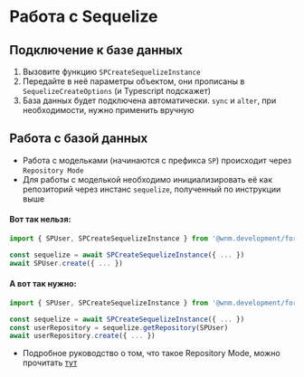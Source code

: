 # Работа с Sequelize

## Подключение к базе данных

1. Вызовите функцию `SPCreateSequelizeInstance`
2. Передайте в неё параметры объектом, они прописаны в `SequelizeCreateOptions` (и Typescript подскажет)
3. База данных будет подключена автоматически. `sync` и `alter`, при необходимости, нужно применить вручную

## Работа с базой данных

* Работа с модельками (начинаются с префикса `SP`) происходит через `Repository Mode`
* Для работы с моделькой необходимо инициализировать её как репозиторий через инстанс `sequelize`, полученный по
  инструкции выше

#### Вот так нельзя:

```typescript
import { SPUser, SPCreateSequelizeInstance } from '@wnm.development/fortnite-social-pass-backend-helpers'

const sequelize = await SPCreateSequelizeInstance({ ... })
await SPUser.create({ ... })
```

#### А вот так нужно:

```typescript
import { SPUser, SPCreateSequelizeInstance } from '@wnm.development/fortnite-social-pass-backend-helpers'

const sequelize = await SPCreateSequelizeInstance({ ... })
const userRepository = sequelize.getRepository(SPUser)
await userRepository.create({ ... })
```

* Подробное руководство о том, что такое Repository Mode, можно
  прочитать [тут](https://www.npmjs.com/package/sequelize-typescript#repository-mode)
